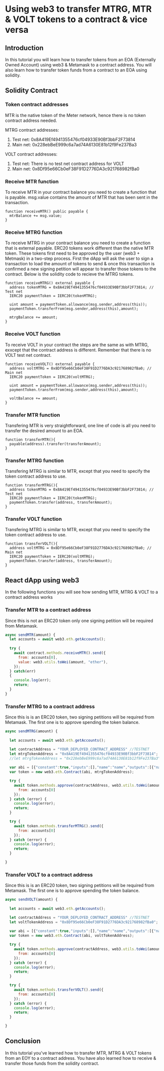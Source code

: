 # Using web3 to transfer MTRG, MTR & VOLT tokens to a contract & vice versa

## Introduction

In this tutorial you will learn how to transfer tokens from an EOA (Externally Owned Account) using web3 & Metamask to a contract address. You will also learn how to transfer token funds from a contract to an EOA using solidity.

## Solidity Contract

### Token contract addresses

MTR is the native token of the Meter network, hence there is no token contract address needed.

MTRG contract addresses:
1. Test net: 0x8A419Ef4941355476cf04933E90Bf3bbF2F73814
2. Main net: 0x228ebBeE999c6a7ad74A6130E81b12f9Fe237Ba3

VOLT contract addresses:
1. Test net: There is no test net contract address for VOLT
2. Main net: 0x8Df95e66Cb0eF38F91D2776DA3c921768982fBa0


### Receive MTR function

To receive MTR in your contract balance you need to create a function that is payable. msg.value contains the amount of MTR that has been sent in the transaction.

````solidity
function receiveMTR() public payable {
  mtrBalance += msg.value;
}
````

### Receive MTRG function

To receive MTRG in your contract balance you need to create a function that is external payable. ERC20 tokens work different than the native MTR token. These tokens first need to be approved by the user (web3 + Metmask) in a two-step process. First the dApp will ask the user to sign a transaction to load the amount of tokens to send & once this transaction is confirmed a new signing petition will appear to transfer those tokens to the contract. Below is the solidity code to recieve the MTRG tokens.

````solidity
function receiveMTRG() external payable {
  address tokenMTRG = 0x8A419Ef4941355476cf04933E90Bf3bbF2F73814; // Test net
  IERC20 paymentToken = IERC20(tokenMTRG);

  uint amount = paymentToken.allowance(msg.sender,address(this));
  paymentToken.transferFrom(msg.sender,address(this),amount);

  mtrgBalance += amount;
}
```` 

### Receive VOLT function

To receive VOLT in your contract the steps are the same as with MTRG, exxcept that the contract address is different. Remember that there is no VOLT test net contract.

````solidity
function receiveVOLT() external payable {
  address voltMTRG = 0x8Df95e66Cb0eF38F91D2776DA3c921768982fBa0; // Main net
  IERC20 paymentToken = IERC20(voltMTRG);

  uint amount = paymentToken.allowance(msg.sender,address(this));
  paymentToken.transferFrom(msg.sender,address(this),amount);

  voltBalance += amount;
}
```` 

### Transfer MTR function

Transfering MTR is very straightforward, one line of code is all you need to transfer the desired amount to an EOA.

````solidity
function transferMTR(){
  payable(address).transfer(transferAmount);
}

````

### Transfer MTRG function

Transfering MTRG is similar to MTR, except that you need to specify the token contract address to use.

````solidity
function transferMTRG(){
  address tokenMTRG = 0x8A419Ef4941355476cf04933E90Bf3bbF2F73814; // Test net
  IERC20 paymentToken = IERC20(tokenMTRG);
  paymentToken.transfer(address, transferAmount);
}

````

### Transfer VOLT function

Transfering MTRG is similar to MTR, except that you need to specify the token contract address to use.

````solidity
function transferVOLT(){
  address voltMTRG = 0x8Df95e66Cb0eF38F91D2776DA3c921768982fBa0; // Main net
  IERC20 paymentToken = IERC20(voltMTRG);
  paymentToken.transfer(address, transferAmount);
}
````

## React dApp using web3

In the following functions you will see how sending MTR, MTRG & VOLT to a contract address works

### Transfer MTR to a contract address

Since this is not an ERC20 token only one signing petition will be required from Metamask.

````javascript
async sendMTR(amount) {
  let accounts = await web3.eth.getAccounts();
    
  try {
    await contract.methods.receiveMTR().send({
      from: accounts[0],
      value: web3.utils.toWei(amount, "ether"),
    });
  } catch(err)
  {
    console.log(err);
    return;
  }
}

````

### Transfer MTRG to a contract address

Since this is is an ERC20 token, two signing petitions will be required from Metamask. The first one is to approve spending the token balance.

````javascript
async sendMTRG(amount) {
  
  let accounts = await web3.eth.getAccounts();

  let contractAddress = "YOUR_DEPLOYED_CONTRACT_ADDRESS" //TESTNET
  let mtrgTokenAddress = "0x8A419Ef4941355476cf04933E90Bf3bbF2F73814"; //TESTNET
  //let mtrgTokenAddress = "0x228ebBeE999c6a7ad74A6130E81b12f9Fe237Ba3"; //MAINNET
    
  var abi = [{"constant":true,"inputs":[],"name":"name","outputs":[{"name":"","type":"string"}],"payable":false,"stateMutability":"view","type":"function"},{"constant":false,"inputs":[{"name":"_spender","type":"address"},{"name":"_value","type":"uint256"}],"name":"approve","outputs":[{"name":"success","type":"bool"}],"payable":false,"stateMutability":"nonpayable","type":"function"},{"constant":true,"inputs":[],"name":"totalSupply","outputs":[{"name":"","type":"uint256"}],"payable":false,"stateMutability":"view","type":"function"},{"constant":false,"inputs":[{"name":"_from","type":"address"},{"name":"_to","type":"address"},{"name":"_value","type":"uint256"}],"name":"transferFrom","outputs":[{"name":"success","type":"bool"}],"payable":false,"stateMutability":"nonpayable","type":"function"},{"constant":true,"inputs":[],"name":"decimals","outputs":[{"name":"","type":"uint8"}],"payable":false,"stateMutability":"view","type":"function"},{"constant":false,"inputs":[{"name":"_value","type":"uint256"}],"name":"burn","outputs":[{"name":"success","type":"bool"}],"payable":false,"stateMutability":"nonpayable","type":"function"},{"constant":true,"inputs":[{"name":"","type":"address"}],"name":"balanceOf","outputs":[{"name":"","type":"uint256"}],"payable":false,"stateMutability":"view","type":"function"},{"constant":false,"inputs":[{"name":"_from","type":"address"},{"name":"_value","type":"uint256"}],"name":"burnFrom","outputs":[{"name":"success","type":"bool"}],"payable":false,"stateMutability":"nonpayable","type":"function"},{"constant":true,"inputs":[],"name":"symbol","outputs":[{"name":"","type":"string"}],"payable":false,"stateMutability":"view","type":"function"},{"constant":false,"inputs":[{"name":"_to","type":"address"},{"name":"_value","type":"uint256"}],"name":"transfer","outputs":[],"payable":false,"stateMutability":"nonpayable","type":"function"},{"constant":false,"inputs":[{"name":"_spender","type":"address"},{"name":"_value","type":"uint256"},{"name":"_extraData","type":"bytes"}],"name":"approveAndCall","outputs":[{"name":"success","type":"bool"}],"payable":false,"stateMutability":"nonpayable","type":"function"},{"constant":true,"inputs":[{"name":"","type":"address"},{"name":"","type":"address"}],"name":"allowance","outputs":[{"name":"","type":"uint256"}],"payable":false,"stateMutability":"view","type":"function"},{"inputs":[{"name":"initialSupply","type":"uint256"},{"name":"tokenName","type":"string"},{"name":"tokenSymbol","type":"string"}],"payable":false,"stateMutability":"nonpayable","type":"constructor"},{"anonymous":false,"inputs":[{"indexed":true,"name":"from","type":"address"},{"indexed":true,"name":"to","type":"address"},{"indexed":false,"name":"value","type":"uint256"}],"name":"Transfer","type":"event"},{"anonymous":false,"inputs":[{"indexed":true,"name":"from","type":"address"},{"indexed":false,"name":"value","type":"uint256"}],"name":"Burn","type":"event"}];
  var token = new web3.eth.Contract(abi, mtrgTokenAddress);

  try {
    await token.methods.approve(contractAddress, web3.utils.toWei(amount, "ether")).send({
      from: accounts[0]
    });  
  } catch (error) {
    console.log(error);  
    return;
  }

  try {
    await token.methods.transferMTRG().send({
      from: accounts[0]
    });  
  } catch (error) {
    console.log(error);
    return;
  }

}

````

### Transfer VOLT to a contract address

Since this is is an ERC20 token, two signing petitions will be required from Metamask. The first one is to approve spending the token balance.

````javascript
async sendVOLT(amount) {
  
  let accounts = await web3.eth.getAccounts();

  let contractAddress = "YOUR_DEPLOYED_CONTRACT_ADDRESS" //TESTNET
  let voltTokenAddress = "0x8Df95e66Cb0eF38F91D2776DA3c921768982fBa0"; //MAINNET
    
  var abi = [{"constant":true,"inputs":[],"name":"name","outputs":[{"name":"","type":"string"}],"payable":false,"stateMutability":"view","type":"function"},{"constant":false,"inputs":[{"name":"_spender","type":"address"},{"name":"_value","type":"uint256"}],"name":"approve","outputs":[{"name":"success","type":"bool"}],"payable":false,"stateMutability":"nonpayable","type":"function"},{"constant":true,"inputs":[],"name":"totalSupply","outputs":[{"name":"","type":"uint256"}],"payable":false,"stateMutability":"view","type":"function"},{"constant":false,"inputs":[{"name":"_from","type":"address"},{"name":"_to","type":"address"},{"name":"_value","type":"uint256"}],"name":"transferFrom","outputs":[{"name":"success","type":"bool"}],"payable":false,"stateMutability":"nonpayable","type":"function"},{"constant":true,"inputs":[],"name":"decimals","outputs":[{"name":"","type":"uint8"}],"payable":false,"stateMutability":"view","type":"function"},{"constant":false,"inputs":[{"name":"_value","type":"uint256"}],"name":"burn","outputs":[{"name":"success","type":"bool"}],"payable":false,"stateMutability":"nonpayable","type":"function"},{"constant":true,"inputs":[{"name":"","type":"address"}],"name":"balanceOf","outputs":[{"name":"","type":"uint256"}],"payable":false,"stateMutability":"view","type":"function"},{"constant":false,"inputs":[{"name":"_from","type":"address"},{"name":"_value","type":"uint256"}],"name":"burnFrom","outputs":[{"name":"success","type":"bool"}],"payable":false,"stateMutability":"nonpayable","type":"function"},{"constant":true,"inputs":[],"name":"symbol","outputs":[{"name":"","type":"string"}],"payable":false,"stateMutability":"view","type":"function"},{"constant":false,"inputs":[{"name":"_to","type":"address"},{"name":"_value","type":"uint256"}],"name":"transfer","outputs":[],"payable":false,"stateMutability":"nonpayable","type":"function"},{"constant":false,"inputs":[{"name":"_spender","type":"address"},{"name":"_value","type":"uint256"},{"name":"_extraData","type":"bytes"}],"name":"approveAndCall","outputs":[{"name":"success","type":"bool"}],"payable":false,"stateMutability":"nonpayable","type":"function"},{"constant":true,"inputs":[{"name":"","type":"address"},{"name":"","type":"address"}],"name":"allowance","outputs":[{"name":"","type":"uint256"}],"payable":false,"stateMutability":"view","type":"function"},{"inputs":[{"name":"initialSupply","type":"uint256"},{"name":"tokenName","type":"string"},{"name":"tokenSymbol","type":"string"}],"payable":false,"stateMutability":"nonpayable","type":"constructor"},{"anonymous":false,"inputs":[{"indexed":true,"name":"from","type":"address"},{"indexed":true,"name":"to","type":"address"},{"indexed":false,"name":"value","type":"uint256"}],"name":"Transfer","type":"event"},{"anonymous":false,"inputs":[{"indexed":true,"name":"from","type":"address"},{"indexed":false,"name":"value","type":"uint256"}],"name":"Burn","type":"event"}];
  var token = new web3.eth.Contract(abi, voltTokenAddress);

  try {
    await token.methods.approve(contractAddress, web3.utils.toWei(amount, "ether")).send({
      from: accounts[0]
    });  
  } catch (error) {
    console.log(error);  
    return;
  }

  try {
    await token.methods.transferVOLT().send({
      from: accounts[0]
    });  
  } catch (error) {
    console.log(error);
    return;
  }

}

````

## Conclusion

In this tutorial you've learned how to transfer MTR, MTRG & VOLT tokens from an EOY to a contract address. You have also learned how to receive & transfer those funds from the solidity contract.
